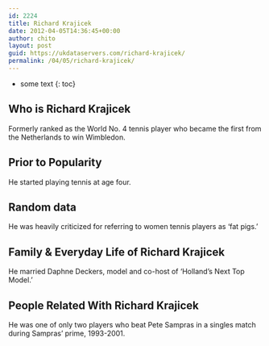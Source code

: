 ```yaml
---
id: 2224
title: Richard Krajicek
date: 2012-04-05T14:36:45+00:00
author: chito
layout: post
guid: https://ukdataservers.com/richard-krajicek/
permalink: /04/05/richard-krajicek/
---
```


* some text
{: toc}
          
          
## Who is  Richard Krajicek
                  
                  
                  
Formerly ranked as the World No. 4 tennis player who became the first from the Netherlands to win Wimbledon.
                  
                
                
                
## Prior to Popularity 
                  
                  
                  
He started playing tennis at age four.
                  
                
                
                
## Random data 
                  
                  
                  
He was heavily criticized for referring to women tennis players as &#8216;fat pigs.&#8217;
                  
                
                
                
## Family & Everyday Life of Richard Krajicek
                  
                  
                  
He married Daphne Deckers, model and co-host of &#8216;Holland&#8217;s Next Top Model.&#8217;
                  
                
                
                
## People Related With  Richard Krajicek
                  
                  
                  
He was one of only two players who beat Pete Sampras in a singles match during Sampras&#8217; prime, 1993-2001.
                  
                
              
            
          
          
          
    
    
  
